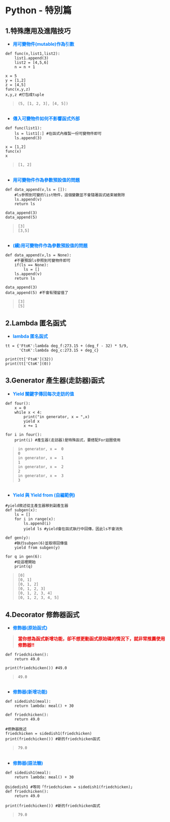# Python - 特別篇

## 1.特殊應用及進階技巧

* <font color="#0080FF">**用可變物件(mutable)作為引數**</font>

```python=+
def func(n,list1,list2):
    list1.append(3)
    list2 = [4,5,6]
    n = n + 1

x = 5
y = [1,2]
z = [4,5]
func(x,y,z)
x,y,z #打包成tuple
```

> ```(5, [1, 2, 3], [4, 5])```
##
* <font color="#0080FF">**傳入可變物件如何不影響函式外部**</font>

```python=+
def func(list1):
    ls = list1[:] #在函式內複製一份可變物件即可
    ls.append(3)

x = [1,2]
func(x)
x
```

> ```[1, 2]```
## 
* <font color="#0080FF">**用可變物件作為參數預設值的問題**</font>

```python=+
def data_append(v,ls = []):
    #ls參照到可變的list物件，這個變數並不會隨著函式結束被刪除
    ls.append(v)
    return ls

data_append(3)
data_append(5)
```

> ```[3]```</br>
> ```[3,5]```
## 
* <font color="#0080FF">**(續)用可變物件作為參數預設值的問題**</font>

```python=+
def data_append(v,ls = None):
    #不要預設ls參照到可變物件即可
    if(ls == None):
        ls = []
    ls.append(v)
    return ls

data_append(3) 
data_append(5) #不會有殘留值了
```

> ```[3]```</br>
> ```[5]```

## 2.Lambda 匿名函式

* <font color="#0080FF">**lambda 匿名函式**</font>

```python=+
tt = {'FtoK':lambda deg_f:273.15 + (deg_f - 32) * 5/9,
      'CtoK':lambda deg_c:273.15 + deg_c}

print(tt['FtoK'](32))
print(tt['CtoK'](0))
```

## 3.Generator 產生器(走訪器)函式

* <font color="#0080FF">**Yield 關鍵字傳回每次走訪的值**</font>

```python=+
def four():
    x = 0
    while x < 4:
        print("in generator, x = ",x)
        yield x
        x += 1
    
for i in four():
    print(i) #產生器(走訪器)是特殊函式，要搭配For迴圈使用
```

> ```in generator, x =  0```</br>
> ```0```</br>
> ```in generator, x =  1```</br>
> ```1```</br>
> ```in generator, x =  2```</br>
> ```2```</br>
> ```in generator, x =  3```</br>
> ```3```
## 
* <font color="#0080FF">**Yield 與 Yield from (自編範例)**</font>

```python=+
#yield敘述從主產生器移到副產生器
def subgen(x):
    ls = [] 
    for i in range(x):
        ls.append(i)
        yield ls #yield會在函式執行中回傳，因此ls不會消失
        
def gen(y):
    #執行subgen(6)並取得回傳值
    yield from subgen(y)

for q in gen(6):
    #從這裡開始
    print(q)
```

> ```[0]```</br>
> ```[0, 1]```</br>
> ```[0, 1, 2]```</br>
> ```[0, 1, 2, 3]```</br>
> ```[0, 1, 2, 3, 4]```</br>
> ```[0, 1, 2, 3, 4, 5]```</br>

## 4.Decorator 修飾器函式

* <font color="#0080FF">**修飾器(原始函式)**</font>

> <font color="#EA0000">**當你想為函式新增功能，卻不想更動函式原始碼的情況下，就非常推薦使用修飾器!!**</font>

```python=+
def friedchicken():
    return 49.0

print(friedchicken()) #49.0
```

>```49.0```
##
* <font color="#0080FF">**修飾器(新增功能)**</font>

```python=+
def sidedish1(meal):
    return lambda: meal() + 30

def friedchicken():
    return 49.0

#修飾器敘述
friedchicken = sidedish1(friedchicken) 
print(friedchicken()) #新的friedchicken函式
```

>```79.0```
##
* <font color="#0080FF">**修飾器(語法糖)**</font>

```python=+
def sidedish1(meal):
    return lambda: meal() + 30

@sidedish1 #等同「friedchicken = sidedish1(friedchicken)」
def friedchicken():
    return 49.0

print(friedchicken()) #新的friedchicken函式
```

>```79.0```